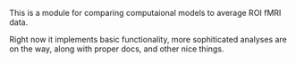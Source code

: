 This is a module for comparing computaional models to average ROI fMRI data.

Right now it implements basic functionality, more sophiticated analyses are on
the way, along with proper docs, and other nice things.
